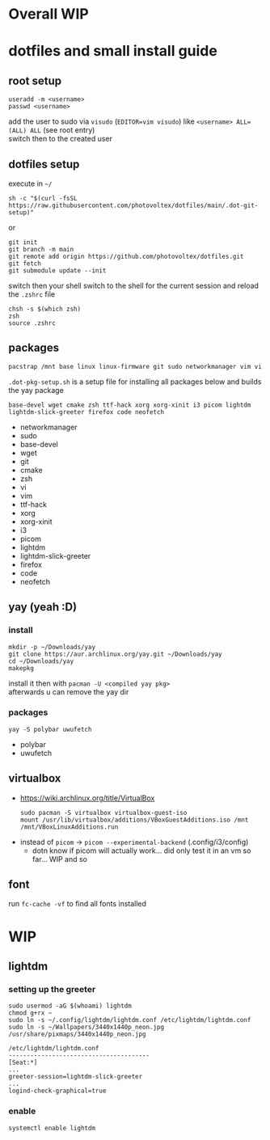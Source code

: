 # Overall WIP

# dotfiles and small install guide

## root setup
```shell
useradd -m <username>
passwd <username>
```
add the user to sudo via `visudo` (`EDITOR=vim visudo`) like `<username> ALL=(ALL) ALL` (see root entry) \
switch then to the created user

## dotfiles setup
execute in `~/`
```shell
sh -c "$(curl -fsSL https://raw.githubusercontent.com/photovoltex/dotfiles/main/.dot-git-setup)"
```
or
```shell
git init
git branch -m main
git remote add origin https://github.com/photovoltex/dotfiles.git
git fetch
git submodule update --init
```

switch then your shell switch to the shell for the current session and reload the `.zshrc` file
```
chsh -s $(which zsh)
zsh
source .zshrc
```
## packages
```
pacstrap /mnt base linux linux-firmware git sudo networkmanager vim vi
```
`.dot-pkg-setup.sh` is a setup file for installing all packages below and builds the yay package
```
base-devel wget cmake zsh ttf-hack xorg xorg-xinit i3 picom lightdm lightdm-slick-greeter firefox code neofetch
```
- networkmanager
- sudo
- base-devel
- wget
- git
- cmake
- zsh
- vi
- vim
- ttf-hack
- xorg
- xorg-xinit
- i3
- picom
- lightdm
- lightdm-slick-greeter
- firefox 
- code
- neofetch

## yay (yeah :D)
### install
```shell
mkdir -p ~/Downloads/yay
git clone https://aur.archlinux.org/yay.git ~/Downloads/yay
cd ~/Downloads/yay
makepkg
```
install it then with `pacman -U <compiled yay pkg>` \
afterwards u can remove the yay dir
### packages
```
yay -S polybar uwufetch
```
- polybar
- uwufetch

## virtualbox
- https://wiki.archlinux.org/title/VirtualBox
  ```
  sudo pacman -S virtualbox virtualbox-guest-iso
  mount /usr/lib/virtualbox/additions/VBoxGuestAdditions.iso /mnt
  /mnt/VBoxLinuxAdditions.run
  ```
- instead of `picom` -> `picom --experimental-backend` (.config/i3/config)
  - dotn know if picom will actually work... did only test it in an vm so far... WIP and so 

## font
run `fc-cache -vf` to find all fonts installed

# WIP

## lightdm
### setting up the greeter

```
sudo usermod -aG $(whoami) lightdm
chmod g+rx ~
sudo ln -s ~/.config/lightdm/lightdm.conf /etc/lightdm/lightdm.conf
sudo ln -s ~/Wallpapers/3440x1440p_neon.jpg /usr/share/pixmaps/3440x1440p_neon.jpg
```
```
/etc/lightdm/lightdm.conf
---------------------------------------
[Seat:*]
...
greeter-session=lightdm-slick-greeter
...
logind-check-graphical=true
```

### enable
```
systemctl enable lightdm
```
